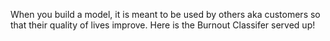 When you build a model, it is meant to be used by others aka customers so that their quality of lives improve. Here is the Burnout Classifer served up!

